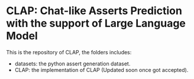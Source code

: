 # CLAP: Chat-like Asserts Prediction with the support of Large Language Model


This is the repository of CLAP, the folders includes:
* datasets: the python assert generation dataset.
* CLAP: the implementation of CLAP (Updated soon once got accepted).

